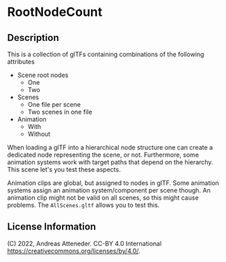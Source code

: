 # RootNodeCount

## Description

This is a collection of glTFs containing combinations of the following attributes

- Scene root nodes
  - One
  - Two
- Scenes
  - One file per scene
  - Two scenes in one file
- Animation
  - With
  - Without

When loading a glTF into a hierarchical node structure one can create a dedicated node representing the scene, or not. Furthermore, some animation systems work with target paths that depend on the hierarchy. This scene let's you test these aspects.

Animation clips are global, but assigned to nodes in glTF. Some animation systems assign an animation system/component per scene though. An animation clip might not be valid on all scenes, so this might cause problems. The `AllScenes.gltf` allows you to test this.

## License Information

(C) 2022, Andreas Atteneder. CC-BY 4.0 International https://creativecommons.org/licenses/by/4.0/. 
